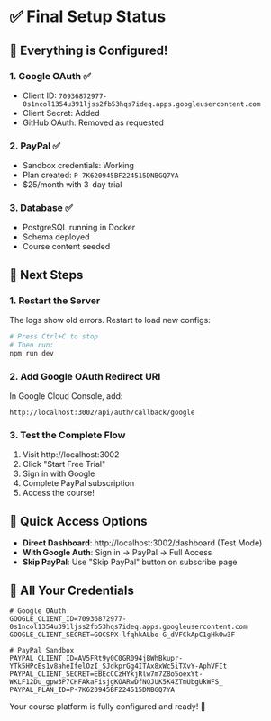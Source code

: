 # ✅ Final Setup Status

## 🎉 Everything is Configured!

### 1. **Google OAuth** ✅
- Client ID: `70936872977-0s1ncol1354u391ljss2fb53hqs7ideq.apps.googleusercontent.com`
- Client Secret: Added
- GitHub OAuth: Removed as requested

### 2. **PayPal** ✅
- Sandbox credentials: Working
- Plan created: `P-7K620945BF224515DNBGQ7YA`
- $25/month with 3-day trial

### 3. **Database** ✅
- PostgreSQL running in Docker
- Schema deployed
- Course content seeded

## 🚀 Next Steps

### 1. Restart the Server
The logs show old errors. Restart to load new configs:
```bash
# Press Ctrl+C to stop
# Then run:
npm run dev
```

### 2. Add Google OAuth Redirect URI
In Google Cloud Console, add:
```
http://localhost:3002/api/auth/callback/google
```

### 3. Test the Complete Flow
1. Visit http://localhost:3002
2. Click "Start Free Trial"
3. Sign in with Google
4. Complete PayPal subscription
5. Access the course!

## 🎯 Quick Access Options

- **Direct Dashboard**: http://localhost:3002/dashboard (Test Mode)
- **With Google Auth**: Sign in → PayPal → Full Access
- **Skip PayPal**: Use "Skip PayPal" button on subscribe page

## 📱 All Your Credentials

```env
# Google OAuth
GOOGLE_CLIENT_ID=70936872977-0s1ncol1354u391ljss2fb53hqs7ideq.apps.googleusercontent.com
GOOGLE_CLIENT_SECRET=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

# PayPal Sandbox
PAYPAL_CLIENT_ID=AV5FRt9y0C0GR094jBWhBkupr-YTk5HPcEs1v8aheIfelOzI_SJdkprGg4ITAx8xWc5iTXvY-AphVFIt
PAYPAL_CLIENT_SECRET=EBEcCCzHYkjRlw7m7Z8o5oexYt-WKLF12Du_gpw3P7CHFAkaFisjgKOARwDfNQJUK5K4ZTmUbgUkWFS_
PAYPAL_PLAN_ID=P-7K620945BF224515DNBGQ7YA
```

Your course platform is fully configured and ready! 🚀 